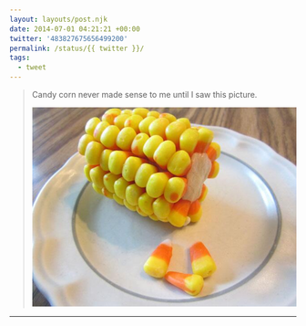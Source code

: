```yaml
---
layout: layouts/post.njk
date: 2014-07-01 04:21:21 +00:00
twitter: '483827675656499200'
permalink: /status/{{ twitter }}/
tags: 
  - tweet
---
```


> Candy corn never made sense to me until I saw this picture. 
> 
> ![candy corn stuck into a banana so it looks like a cob of corn](/img/483827675656499200-BrbmtRoCAAAVY6g.jpg)

---
